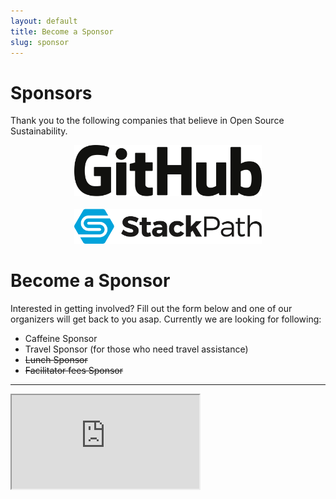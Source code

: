 ```yaml
---
layout: default
title: Become a Sponsor
slug: sponsor
---
```


# Sponsors

Thank you to the following companies that believe in Open Source Sustainability. <br>

<center>
<a href="https://github.com/" title="GitHub">
  <img src="/assets/img/sponsors/github-big.svg" alt="GitHub logo" width="300px">
</a>
<br><br>
<a href="https://www.stackpath.com/" title="StackPath">
  <img src="/assets/img/sponsors/stackpath-big.svg" alt="Stackpath logo" width="300px">
</a>

</center>

# Become a Sponsor

Interested in getting involved? Fill out the form below and one of our organizers will get back to you asap. Currently we are looking for following:

* Caffeine Sponsor
* Travel Sponsor (for those who need travel assistance)
* ~~Lunch Sponsor~~
* ~~Facilitator fees Sponsor~~

---

<iframe class="sponsor-form" src="https://docs.google.com/forms/d/e/1FAIpQLSdPxMevZcAV4ugem6D-XIkMg2zMUQfYZJ7SWmWBJ546SDtOBA/viewform?embedded=true"></iframe>
